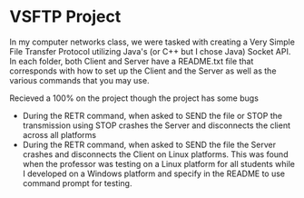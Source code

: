 # VSFTP Project

In my computer networks class, we were tasked with creating a Very Simple File Transfer Protocol utilizing Java's (or C++ but I chose Java) Socket API. In each folder, both Client and Server have a README.txt file that corresponds with how to set up the Client and the Server as well as the various commands that you may use.

Recieved a 100% on the project though the project has some bugs
- During the RETR command, when asked to SEND the file or STOP the transmission using STOP crashes the Server and disconnects the client across all platforms
- During the RETR command, when asked to SEND the file the Server crashes and disconnects the Client on Linux platforms. This was found when the professor was testing on a Linux platform for all students while I developed on a Windows platform and specify in the README to use command prompt for testing.